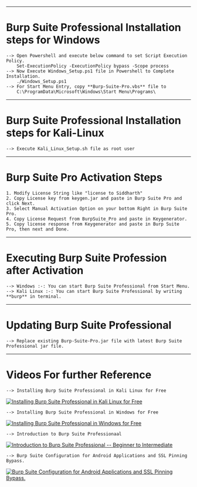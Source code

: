 

--------------------------------------------------------------------------------------------
# Burp Suite Professional Installation steps for Windows
	--> Open Powershell and execute below command to set Script Execution Policy.
		Set-ExecutionPolicy -ExecutionPolicy bypass -Scope process
	--> Now Execute Windows_Setup.ps1 file in Powershell to Complete Installation.
		./Windows_Setup.ps1
	--> For Start Menu Entry, copy **Burp-Suite-Pro.vbs** file to 
		C:\ProgramData\Microsoft\Windows\Start Menu\Programs\

-----------------------------------------------------------------------------------------------------------------
# Burp Suite Professional Installation steps for Kali-Linux 
	--> Execute Kali_Linux_Setup.sh file as root user

-----------------------------------------------------------------------------------------------------------------
# Burp Suite Pro Activation Steps 
	1. Modify License String like "license to Siddharth"
	2. Copy License key from keygen.jar and paste in Burp Suite Pro and click Next.
	3. Select Manual Activation Option on your bottom Right in Burp Suite Pro.
	4. Copy License Request from BurpSuite_Pro and paste in Keygenerator.
	5. Copy license response from Keygenerator and paste in Burp Suite Pro, then next and Done.
	
-----------------------------------------------------------------------------------------------------------------
# Executing Burp Suite Profession after Activation
	--> Windows :-: You can start Burp Suite Professional from Start Menu.
	--> Kali Linux :-: You can start Burp Suite Professional by writing **burp** in terminal.

-----------------------------------------------------------------------------------------------------------------
# Updating Burp Suite Professional
	--> Replace existing Burp-Suite-Pro.jar file with latest Burp Suite Professional jar file. 

-----------------------------------------------------------------------------------------------------------------
# Videos For further Reference 	
	--> Installing Burp Suite Professional in Kali Linux for Free
[![Installing Burp Suite Professional in Kali Linux for Free](https://img.youtube.com/vi/N0KQrk77BBo/0.jpg)](https://www.youtube.com/watch?v=N0KQrk77BBo)

	
	--> Installing Burp Suite Professional in Windows for Free
[![Installing Burp Suite Professional in Windows for Free](https://img.youtube.com/vi/j1AKdSYL6wE/0.jpg)](https://www.youtube.com/watch?v=j1AKdSYL6wE)


	--> Introduction to Burp Suite Professionaal
[![Introduction to Burp Suite Professional -- Beginner to Intermediate](https://img.youtube.com/vi/L5euJM2Hxrg/0.jpg)](https://www.youtube.com/watch?v=L5euJM2Hxrg)


	--> Burp Suite Configuration for Android Applications and SSL Pinning Bypass.
[![Burp Suite Configuration for Android Applications and SSL Pinning Bypass.](https://img.youtube.com/vi/1721lyUtfYY/0.jpg)](https://www.youtube.com/watch?v=1721lyUtfYY)
